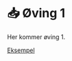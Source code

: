 # 📥 Øving 1

Her kommer øving 1.

[Eksempel](https://github.com/Automating-GIS-processes-II-2023/Exercise-1)
